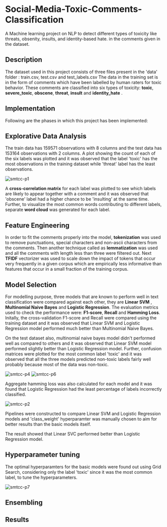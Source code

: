 # Social-Media-Toxic-Comments-Classification
A Machine learning project on NLP to detect different types of toxicity like threats, obsenity, insults, and identity-based hate. in the comments given in the dataset.

## Description
The dataset used in this project consists of three files present in the 'data' folder : train.csv, test.csv and test_labels.csv
The data in the training set is in the form of comments which have been labelled by human raters for toxic behavior. These comments are classified into six types of toxicity: **toxic**, **severe_toxic**, **obscene**, **threat**, **insult** and **identity_hate** .

## Implementation

Following are the phases in which this project has been implemented:

## Explorative Data Analysis

The train data has 159571 observations with 8 columns and the test data has 153164 observations with 2 columns. A plot showing the count of each of the six labels was plotted and it was observed that the label 'toxic' has the most observations in the training dataset while 'threat' label has the least observations.

![smtcc-p1](https://user-images.githubusercontent.com/104520126/166691347-d289bf6c-5463-4f33-ae57-afa787c464b3.jpg)
 
 A **cross-correlation matrix** for each label was plotted to see which labels are likely to appear together with a comment and it was observed that 'obscene' label had a higher chance to be 'insulting' at the same time.
Further, to visualize the most common words contributing to different labels, separate **word cloud** was generated for each label.

## Feature Engineering

In order to fit the comments properly into the model, **tokenization** was used to remove punctuations, special characters and non-ascii characters from the comments. Then  another technique called as **lemmatization** was used and all the comments with length less than three were filtered out. Next **TFIDF** vectorizer was used to scale down the impact of tokens that occur very frequently in a given corpus which are empirically less informative than features that occur in a small fraction of the training corpus.

## Model Selection

For modelling purpose, three models that are known to perform well in text classification were compared against each other, they are **Linear SVM** , **Multinomial Naive Bayes** and **Logistic Regression**. The evaluation metrics used to check the performance were: **F1-score**, **Recall** and **Hamming Loss**.
Initally, the cross-validation F1-score and Recall were compared using the training dataset and it was observed that Linear SVM and Logistic Regression model performed much better than Multinomial Naive Bayes.

On the test dataset also, multinomial naive bayes model didn't performed well as compared to others and it was observed that Linear SVM model performed slightly better than Logistic Regression model. Further, confusion matrices were plotted for the most common label 'toxic' and it was observed that all the three models predicted non-toxic labels fairly well probably because most of the data was non-toxic.

![smtcc-p4](https://user-images.githubusercontent.com/104520126/166706575-504758b6-faac-4a30-92ab-46fb437a558c.jpg)
![smtcc-p6](https://user-images.githubusercontent.com/104520126/166706595-30c1d57e-c543-4686-ad4d-55ee51481d25.jpg)

Aggregate hamming loss was also calculated for each model and it was found that Logistic Regression had the least percentage of labels incorrectly classified.

![smtcc-p2](https://user-images.githubusercontent.com/104520126/166707824-ab55deac-9d75-45cb-a356-3d737ae34c07.jpg)

Pipelines were constructed to compare Linear SVM and Logistic Regression models and 'class_weight' hyperparamter was manually chosen to aim for better results than the basic models itself.

The result showed that Linear SVC performed better than Logistic Regression model. 

## Hyperparameter tuning

The optimal hyperparamters for the basic models were found out using Grid Search, considering only the label 'toxic' since it was the most common label, to tune the hyperparameters.

![smtcc-p7](https://user-images.githubusercontent.com/104520126/166707410-37217afd-97d8-4575-b579-30c756ad7eb2.jpg)

## Ensembling



## Results
